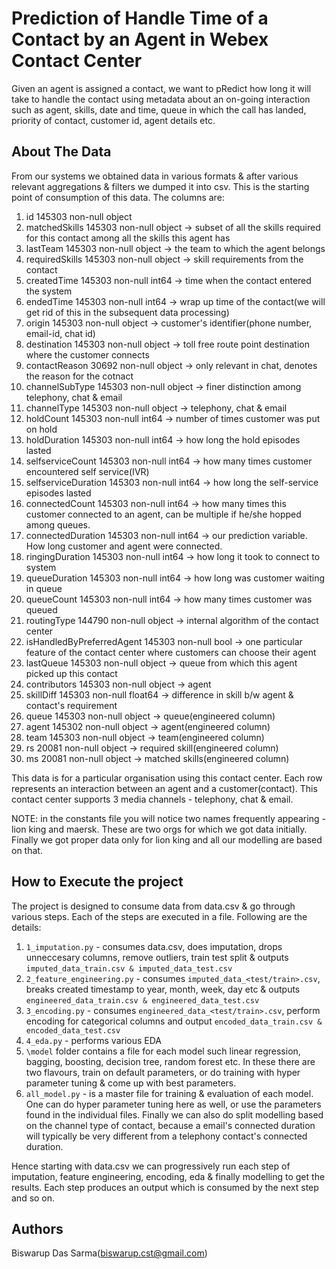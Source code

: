 # Prediction of Handle Time of a Contact by an Agent in Webex Contact Center
Given an agent is assigned a contact, we want to pRedict how long it will take to handle the contact using metadata about an on-going interaction such as agent, skills, date and time, queue in which the call has landed, priority of contact, customer id, agent details etc.

## About The Data
From our systems we obtained data in various formats & after various relevant aggregations & filters we dumped it into csv. This is the starting point of consumption of this data. 
The columns are:
 1.   id                         145303 non-null  object
 2.  matchedSkills              145303 non-null  object -> subset of all the skills required for this contact among all the skills this agent has 
 3.   lastTeam                   145303 non-null  object -> the team to which the agent belongs
 4.   requiredSkills             145303 non-null  object -> skill requirements from the contact
 5.  createdTime                145303 non-null  int64  -> time when the contact entered the system
 6.   endedTime                  145303 non-null  int64  -> wrap up time of the contact(we will get rid of this in the subsequent data processing)
 7.   origin                     145303 non-null  object -> customer's identifier(phone number, email-id, chat id)
 8.   destination                145303 non-null  object -> toll free route point destination where the customer connects
 9.   contactReason              30692 non-null   object -> only relevant in chat, denotes the reason for the cotnact
 10.   channelSubType             145303 non-null  object -> finer distinction among telephony, chat & email
 11.  channelType                145303 non-null  object -> telephony, chat & email
 12.  holdCount                  145303 non-null  int64  -> number of times customer was put on hold
 13.  holdDuration               145303 non-null  int64  -> how long the hold episodes lasted
 14.  selfserviceCount           145303 non-null  int64  -> how many times customer encountered self service(IVR)
 15.  selfserviceDuration        145303 non-null  int64  -> how long the self-service episodes lasted
 16.  connectedCount             145303 non-null  int64  -> how many times this customer connected to an agent, can be multiple if he/she hopped among queues. 
 17.  connectedDuration          145303 non-null  int64  -> our prediction variable. How long customer and agent were connected.
 18.  ringingDuration            145303 non-null  int64  -> how long it took to connect to system
 19.  queueDuration              145303 non-null  int64  -> how long was customer waiting in queue
 20.  queueCount                 145303 non-null  int64  -> how many times customer was queued
 21.  routingType                144790 non-null  object -> internal algorithm of the contact center
 22.  isHandledByPreferredAgent  145303 non-null  bool   -> one particular feature of the contact center where customers can choose their agent 
 23.  lastQueue                  145303 non-null  object -> queue from which this agent picked up this contact
 24.  contributors               145303 non-null  object -> agent
 25.  skillDiff                  145303 non-null  float64 -> difference in skill b/w agent & contact's requirement
 26.  queue                      145303 non-null  object -> queue(engineered column)
 27.  agent                      145302 non-null  object -> agent(engineered column)
 28.  team                       145303 non-null  object -> team(engineered column)
 29.  rs                         20081 non-null   object -> required skill(engineered column)
 30.  ms                         20081 non-null   object -> matched skills(engineered column)

This data is for a particular organisation using this contact center. Each row represents an interaction between an agent and a customer(contact). This contact center supports 3 media channels - telephony, chat & email.

NOTE: in the constants file you will notice two names frequently appearing - lion king and maersk. These are two orgs for which we got data initially. Finally we got proper data only for lion king and all our modelling are based on that.

## How to Execute the project
The project is designed to consume data from data.csv & go through various steps. Each of the steps are executed in a file. Following are the details:
1. `1_imputation.py` - consumes data.csv, does imputation, drops unneccesary columns, remove outliers, train test split & outputs `imputed_data_train.csv & imputed_data_test.csv`
2. `2_feature_engineering.py` - consumes `imputed_data_<test/train>.csv`, breaks created timestamp to year, month, week, day etc & outputs `engineered_data_train.csv & engineered_data_test.csv`
3. `3_encoding.py` - consumes `engineered_data_<test/train>.csv`, perform encoding for categorical columns and output `encoded_data_train.csv & encoded_data_test.csv`
4. `4_eda.py` - performs various EDA
5. `\model` folder contains a file for each model such linear regression, bagging, boosting, decision tree, random forest etc. In these there are two flavours, train on default parameters, or do training with hyper parameter tuning & come up with best parameters.
6. `all_model.py` - is a master file for training & evaluation of each model. One can do hyper parameter tuning here as well, or use the parameters found in the individual files. Finally we can also do split modelling based on the channel type of contact, because a email's connected duration will typically be very different from a telephony contact's connected duration.

Hence starting with data.csv we can progressively run each step of imputation, feature engineering, encoding, eda & finally modelling to get the results. Each step produces an output which is consumed by the next step and so on.

## Authors
Biswarup Das Sarma(biswarup.cst@gmail.com)